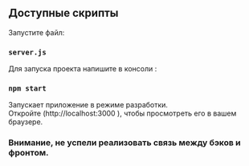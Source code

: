 ## Доступные скрипты

Запустите файл: 

### `server.js`

Для запуска проекта напишите в консоли :

### `npm start`

Запускает приложение в режиме разработки.\
Откройте (http://localhost:3000 ), чтобы просмотреть его в вашем браузере.

### Внимание, не успели реализовать связь между бэков и фронтом.
